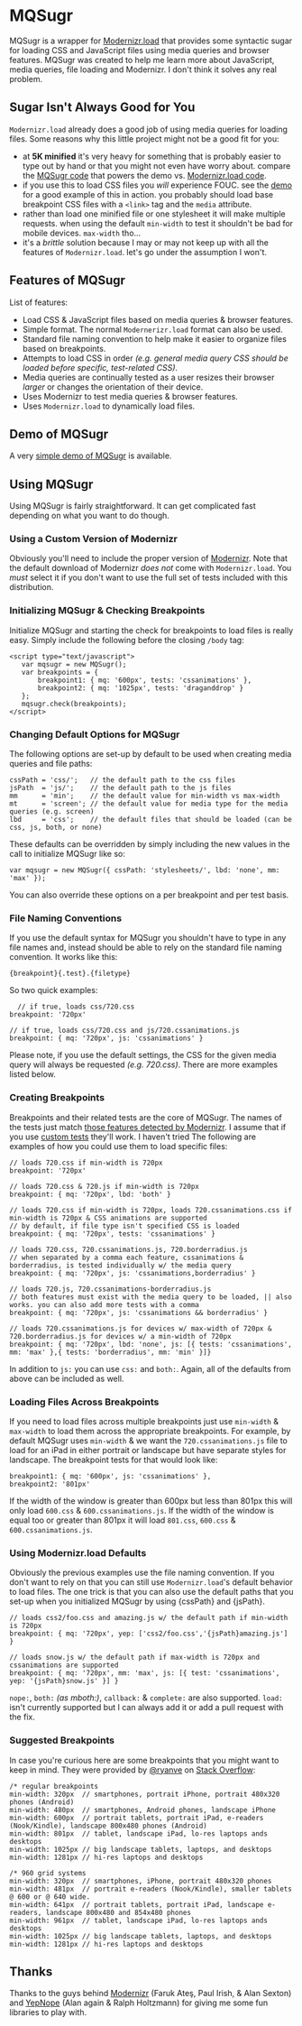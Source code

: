 # MQSugr #

MQSugr is a wrapper for [Modernizr.load](http://www.modernizr.com/docs/#load) that provides some syntactic sugar for loading CSS and JavaScript files using media queries
and browser features. MQSugr was created to help me learn more about JavaScript, media queries, file loading and Modernizr. I don't think it solves any real problem.

## Sugar Isn't Always Good for You ##

`Modernizr.load` already does a good job of using media queries for loading files.  Some reasons why this little project
might not be a good fit for you:

* at **5K minified** it's very heavy for something that is probably easier to type out by hand or that you might not even have worry about. compare the [MQSugr code](https://gist.github.com/1567142) that powers the demo vs. [Modernizr.load code](https://gist.github.com/1570854).
* if you use this to load CSS files you _will_ experience FOUC. see the [demo](http://dmolsen.com/mqsugr/) for a good example of this in action. you probably should load base breakpoint CSS files with a `<link>` tag and the `media` attribute.
* rather than load one minified file or one stylesheet it will make multiple requests. when using the default `min-width` to test it shouldn't be bad for mobile devices. `max-width` tho...
* it's a _brittle_ solution because I may or may not keep up with all the features of `Modernizr.load`. let's go under the assumption I won't.

## Features of MQSugr ##

List of features:

* Load CSS & JavaScript files based on media queries & browser features.
* Simple format. The normal `Modernerizr.load` format can also be used.
* Standard file naming convention to help make it easier to organize files based on breakpoints.
* Attempts to load CSS in order _(e.g. general media query CSS should be loaded before specific, test-related CSS)_.
* Media queries are continually tested as a user resizes their browser _larger_ or changes the orientation of their device.
* Uses Modernizr to test media queries & browser features.
* Uses `Modernizr.load` to dynamically load files.

## Demo of MQSugr ##

A very [simple demo of MQSugr](http://dmolsen.com/mqsugr/) is available.

## Using MQSugr ##

Using MQSugr is fairly straightforward. It can get complicated fast depending on what you want to do though.

### Using a Custom Version of Modernizr ###

Obviously you'll need to include the proper version of [Modernizr](http://www.modernizr.com/download/). Note
that the default download of Modernizr _does not_ come with `Modernizr.load`. You _must_ select it 
if you don't want to use the full set of tests included with this distribution.

### Initializing MQSugr & Checking Breakpoints ###

Initialize MQSugr and starting the check for breakpoints to load files is really easy. Simply include the 
following before the closing `/body` tag:

    <script type="text/javascript">
       var mqsugr = new MQSugr();			
       var breakpoints = { 
           breakpoint1: { mq: '600px', tests: 'cssanimations' },
           breakpoint2: { mq: '1025px', tests: 'draganddrop' }
       };
       mqsugr.check(breakpoints);
    </script>

### Changing Default Options for MQSugr ###

The following options are set-up by default to be used when creating media queries and file paths:

    cssPath	= 'css/';   // the default path to the css files
    jsPath  = 'js/';    // the default path to the js files
    mm      = 'min';    // the default value for min-width vs max-width
    mt      = 'screen'; // the default value for media type for the media queries (e.g. screen)
    lbd     = 'css';    // the default files that should be loaded (can be css, js, both, or none)

These defaults can be overridden by simply including the new values in the call to initialize MQSugr like so:

    var mqsugr = new MQSugr({ cssPath: 'stylesheets/', lbd: 'none', mm: 'max' });

You can also override these options on a per breakpoint and per test basis.

### File Naming Conventions ###

If you use the default syntax for MQSugr you shouldn't have to type in any file names and, instead should be able to
rely on the standard file naming convention. It works like this:

    {breakpoint}{.test}.{filetype}

So two quick examples:

	  // if true, loads css/720.css
    breakpoint: '720px'

    // if true, loads css/720.css and js/720.cssanimations.js
    breakpoint: { mq: '720px', js: 'cssanimations' }

Please note, if you use the default settings, the CSS for the given media query will always be requested _(e.g. 720.css)_. There
are more examples listed below.

### Creating Breakpoints ###

Breakpoints and their related tests are the core of MQSugr. The names of the tests just match [those features detected by Modernizr](http://www.modernizr.com/docs/#s2). 
I assume that if you use [custom tests](http://www.modernizr.com/docs/#addtest) they'll work. I haven't tried The following are examples of how you could use them to load specific files:

    // loads 720.css if min-width is 720px
    breakpoint: '720px' 

    // loads 720.css & 720.js if min-width is 720px
    breakpoint: { mq: '720px', lbd: 'both' }

    // loads 720.css if min-width is 720px, loads 720.cssanimations.css if min-width is 720px & CSS animations are supported
    // by default, if file type isn't specified CSS is loaded
    breakpoint: { mq: '720px', tests: 'cssanimations' }
		
    // loads 720.css, 720.cssanimations.js, 720.borderradius.js
    // when separated by a comma each feature, cssanimations & borderradius, is tested individually w/ the media query
    breakpoint: { mq: '720px', js: 'cssanimations,borderradius' }
		
    // loads 720.js, 720.cssanimations-borderradius.js
    // both features must exist with the media query to be loaded, || also works. you can also add more tests with a comma
    breakpoint: { mq: '720px', js: 'cssanimations && borderradius' }
		
    // loads 720.cssanimations.js for devices w/ max-width of 720px	& 720.borderradius.js for devices w/ a min-width of 720px			
    breakpoint: { mq: '720px', lbd: 'none', js: [{ tests: 'cssanimations', mm: 'max' },{ tests: 'borderradius', mm: 'min' }]} 

In addition to `js:` you can use `css:` and `both:`. Again, all of the defaults from above can be included as well.

### Loading Files Across Breakpoints ###

If you need to load files across multiple breakpoints just use `min-width` & `max-width` to load them
across the appropriate breakpoints. For example, by default MQSugr uses `min-width` & we want the
`720.cssanimations.js` file to load for an iPad in either portrait or landscape but have separate styles for landscape. The breakpoint tests for that
would look like:

    breakpoint1: { mq: '600px', js: 'cssanimations' },
    breakpoint2: '801px'

If the width of the window is greater than 600px but less than 801px this will only load `600.css` & `600.cssanimations.js`. 
If the width of the window is equal too or greater than 801px it will load `801.css`, `600.css` & `600.cssanimations.js`.

### Using Modernizr.load Defaults ###
		
Obviously the previous examples use the file naming convention. If you don't want to rely on that you 
can still use `Modernizr.load`'s default behavior to load files. The one trick is that you can also
use the default paths that you set-up when you initialized MQSugr by using {cssPath} and {jsPath}.

    // loads css2/foo.css and amazing.js w/ the default path if min-width is 720px
    breakpoint: { mq: '720px', yep: ['css2/foo.css','{jsPath}amazing.js'] }

    // loads snow.js w/ the default path if max-width is 720px and cssanimations are supported
    breakpoint: { mq: '720px', mm: 'max', js: [{ test: 'cssanimations', yep: '{jsPath}snow.js' }] }

`nope:`, `both:` _(as mboth:)_, `callback:` & `complete:` are also supported. `load:` isn't currently supported but I can always add it
or add a pull request with the fix.

### Suggested Breakpoints ###

In case you're curious here are some breakpoints that you might want to keep in mind. They were
provided by [@ryanve](http://stackoverflow.com/users/770127/ryanve) on [Stack Overflow](http://stackoverflow.com/a/7354648):

    /* regular breakpoints
    min-width: 320px  // smartphones, portrait iPhone, portrait 480x320 phones (Android)
    min-width: 480px  // smartphones, Android phones, landscape iPhone
    min-width: 600px  // portrait tablets, portrait iPad, e-readers (Nook/Kindle), landscape 800x480 phones (Android)
    min-width: 801px  // tablet, landscape iPad, lo-res laptops ands desktops
    min-width: 1025px // big landscape tablets, laptops, and desktops
    min-width: 1281px // hi-res laptops and desktops

    /* 960 grid systems
    min-width: 320px  // smartphones, iPhone, portrait 480x320 phones
    min-width: 481px  // portrait e-readers (Nook/Kindle), smaller tablets @ 600 or @ 640 wide.
    min-width: 641px  // portrait tablets, portrait iPad, landscape e-readers, landscape 800x480 and 854x480 phones
    min-width: 961px  // tablet, landscape iPad, lo-res laptops ands desktops
    min-width: 1025px // big landscape tablets, laptops, and desktops
    min-width: 1281px // hi-res laptops and desktops

## Thanks ##

Thanks to the guys behind [Modernizr](http://www.modernizr.com/) (Faruk Ateş, Paul Irish, & Alan Sexton) and [YepNope](http://yepnopejs.com/) (Alan again & Ralph Holtzmann) for giving me some fun libraries to play with. 
